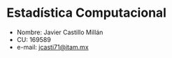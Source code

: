 
# Estadística Computacional

- Nombre: Javier Castillo Millán
- CU: 169589
- e-mail: jcasti71@itam.mx

